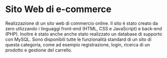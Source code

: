 # Sito Web di e-commerce

Realizzazione di un sito web di commercio online.
Il sito è stato creato da zero utlizzando i linguaggi front-end (HTML, CSS e JavaScript) e back-end (PHP). Inoltre è stato anche anche stato realizzato un database di supporto con MySQL.
Sono disponibili tutte le funzionalità standard di un sito di questa categoria, come ad esempio registrazione, login, ricerca di un prodotto e gestione del carrello.
